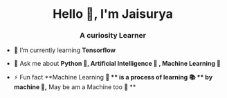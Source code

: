 <h1 align="center">Hello 👋, I'm Jaisurya</h1>
<h3 align="center">A curiosity Learner</h3>

- 🌱 I’m currently learning **Tensorflow**

- 💬 Ask me about **Python 🐍, Artificial Intelligence 🧠 , Machine Learning 🤖**

- ⚡ Fun fact **Machine Learning **🧠 ** is a process of learning **📚 ** by machine 🤖**,** May be am a Machine too 🤖 **
